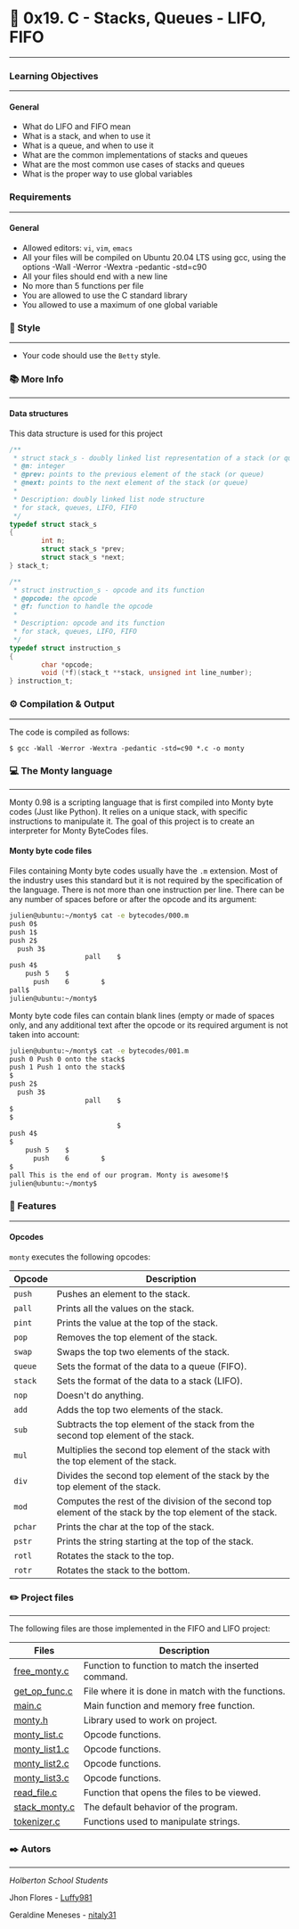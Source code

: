 # 🚀 0x19. C - Stacks, Queues - LIFO, FIFO
***
### Learning Objectives
***
#### General
* What do LIFO and FIFO mean
* What is a stack, and when to use it
* What is a queue, and when to use it
* What are the common implementations of stacks and queues
* What are the most common use cases of stacks and queues
* What is the proper way to use global variables

### Requirements
***
#### General
* Allowed editors: `vi`, `vim`, `emacs`
* All your files will be compiled on Ubuntu 20.04 LTS using gcc, using the options -Wall -Werror -Wextra -pedantic -std=c90
* All your files should end with a new line
* No more than 5 functions per file
* You are allowed to use the C standard library
* You allowed to use a maximum of one global variable

### 🎨 Style
***
* Your code should use the `Betty` style.

### 📚 More Info
***
#### Data structures
This data structure is used for this project

```C
/**
 * struct stack_s - doubly linked list representation of a stack (or queue)
 * @n: integer
 * @prev: points to the previous element of the stack (or queue)
 * @next: points to the next element of the stack (or queue)
 *
 * Description: doubly linked list node structure
 * for stack, queues, LIFO, FIFO
 */
typedef struct stack_s
{
        int n;
        struct stack_s *prev;
        struct stack_s *next;
} stack_t;
```

```C
/**
 * struct instruction_s - opcode and its function
 * @opcode: the opcode
 * @f: function to handle the opcode
 *
 * Description: opcode and its function
 * for stack, queues, LIFO, FIFO
 */
typedef struct instruction_s
{
        char *opcode;
        void (*f)(stack_t **stack, unsigned int line_number);
} instruction_t;
```

### ⚙️ Compilation & Output
***
The code is compiled as follows:

```
$ gcc -Wall -Werror -Wextra -pedantic -std=c90 *.c -o monty
```

### 💻 The Monty language
***
Monty 0.98 is a scripting language that is first compiled into Monty byte codes (Just like Python). It relies on a unique stack, with specific instructions to manipulate it. The goal of this project is to create an interpreter for Monty ByteCodes files.

####  Monty byte code files

Files containing Monty byte codes usually have the `.m` extension. Most of the industry uses this standard but it is not required by the specification of the language. There is not more than one instruction per line. There can be any number of spaces before or after the opcode and its argument:

```Bash
julien@ubuntu:~/monty$ cat -e bytecodes/000.m
push 0$
push 1$
push 2$
  push 3$
                   pall    $
push 4$
    push 5    $
      push    6        $
pall$
julien@ubuntu:~/monty$
```

Monty byte code files can contain blank lines (empty or made of spaces only, and any additional text after the opcode or its required argument is not taken into account:

```Bash
julien@ubuntu:~/monty$ cat -e bytecodes/001.m
push 0 Push 0 onto the stack$
push 1 Push 1 onto the stack$
$
push 2$
  push 3$
                   pall    $
$
$
                           $
push 4$
$
    push 5    $
      push    6        $
$
pall This is the end of our program. Monty is awesome!$
julien@ubuntu:~/monty$
```

### :bookmark_tabs: Features
***
#### Opcodes
`monty` executes the following opcodes:

| Opcode | Description|
| --- | --- |
| `push` | Pushes an element to the stack. |
| `pall` |Prints all the values on the stack. |
| `pint` | Prints the value at the top of the stack. |
| `pop` | Removes the top element of the stack. |
| `swap` | Swaps the top two elements of the stack. |
| `queue` | Sets the format of the data to a queue (FIFO). |
| `stack` | Sets the format of the data to a stack (LIFO). |
| `nop` | Doesn't do anything. |
| `add` | Adds the top two elements of the stack. |
| `sub` | Subtracts the top element of the stack from the second top element of the stack. |
| `mul` | Multiplies the second top element of the stack with the top element of the stack. |
| `div` | Divides the second top element of the stack by the top element of the stack. |
| `mod` | Computes the rest of the division of the second top element of the stack by the top element of the stack. |
| `pchar` | Prints the char at the top of the stack. |
| `pstr` | Prints the string starting at the top of the stack. |
| `rotl` | Rotates the stack to the top. |
| `rotr` | Rotates the stack to the bottom. |

### ✏️ Project files
***
The following files are those implemented in the FIFO and LIFO project:

| Files | Description |
| --- | --- |
| [free_monty.c](https://github.com/Luffy981/monty/blob/master/free_monty.c) |  Function to function to match the inserted command. |
| [get_op_func.c](https://github.com/Luffy981/monty/blob/master/get_op_func.c) | File where it is done in match with the functions. |
| [main.c](https://github.com/Luffy981/monty/blob/master/main.c) | Main function and memory free function. |
| [monty.h](https://github.com/Luffy981/monty/blob/master/monty.h) | Library used to work on project. |
| [monty_list.c](https://github.com/Luffy981/monty/blob/master/monty_list.c) | Opcode functions. |
| [monty_list1.c](https://github.com/Luffy981/monty/blob/master/monty_list1.c) | Opcode functions. |
| [monty_list2.c](https://github.com/Luffy981/monty/blob/master/monty_list2.c) | Opcode functions. |
| [monty_list3.c](https://github.com/Luffy981/monty/blob/master/monty_list3.c) | Opcode functions. |
| [read_file.c](https://github.com/Luffy981/monty/blob/master/read_file.c) | Function that opens the files to be viewed. |
| [stack_monty.c](https://github.com/Luffy981/monty/blob/master/stack_monty.c) | The default behavior of the program. |
| [tokenizer.c](https://github.com/Luffy981/monty/blob/master/tokenizer.c) | Functions used to manipulate strings. |

### ✒️ Autors
***
*Holberton School Students*

Jhon Flores - [Luffy981](https://github.com/Luffy981)

Geraldine Meneses - [nitaly31](https://github.com/nitaly31)
